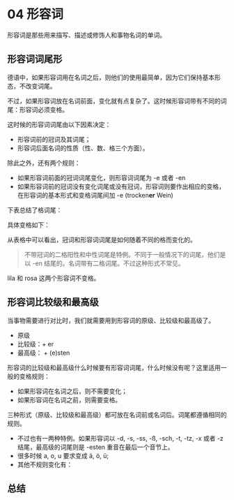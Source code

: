 # 04 形容词

形容词是那些用来描写、描述或修饰人和事物名词的单词。

## 形容词词尾形

德语中，如果形容词用在名词之后，则他们的使用最简单，因为它们保持基本形态，不改变词尾。

不过，如果形容词放在名词前面，变化就有点复杂了。这时候形容词带有不同的词尾：形容词必须变格。

这时候的形容词词尾由以下因素决定：

- 形容词前的冠词及其词尾；
- 形容词后面名词的性质（性、数、格三个方面）。

除此之外，还有两个规则：

- 如果形容词前面的冠词词尾变化，则形容词词尾为 -e 或者 -en
- 如果形容词前的冠词没有变化词尾或没有冠词，形容词则要作出相应的变格，在形容词的基本形式和变格词尾间加 -e (trocken**er** Wein)

下表总结了格词尾：

具体变格如下：

从表格中可以看出，冠词和形容词词尾是如何随着不同的格而变化的。

> 不带冠词的二格阳性和中性词尾是特例。不同于一般情况下的词尾，他们是以 -en 结尾的。名词带有二格词尾。不过这种形式不常见。

lila 和 rosa 这两个形容词不变格。


## 形容词比较级和最高级

当事物需要进行对比时，我们就需要用到形容词的原级、比较级和最高级了。

- 原级
- 比较级：+ er
- 最高级： + (e)sten

形容词的比较级和最高级什么时候要有形容词词尾，什么时候没有呢？这里适用一般的变格规则：

- 如果形容词在名词之后，则不需要变化；
- 如果形容词在名词之前，则需要变格。

三种形式（原级、比较级和最高级）都可放在名词前或名词后。词尾都遵循相同的规则。

- 不过也有一两种特例。如果形容词以 -d, -s, -ss, -ß, -sch, -t, -tz, -x 或者 -z 结尾，最高级的词尾则是 -esten 重音在最后一个音节上。
- 很多时候 a, o, u 要求变成 ä, ö, ü;
- 其他不规则变化有：

## 总结

